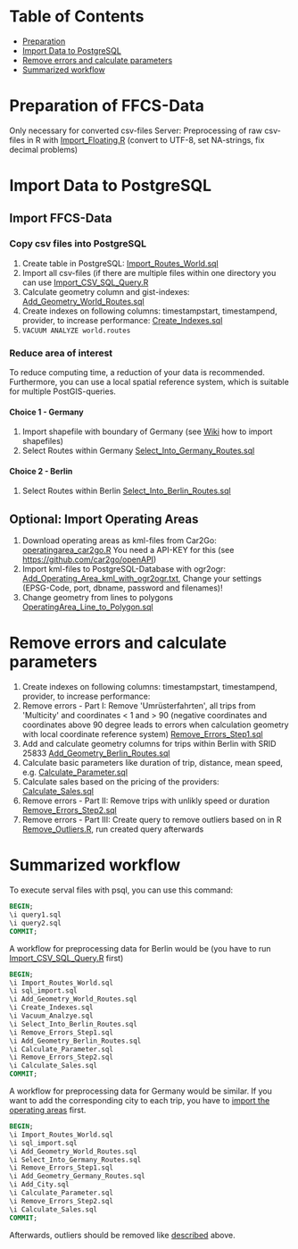# Table of Contents

* [Preparation](#Preparation)
* [Import Data to PostgreSQL](#Import_Data)  
* [Remove errors and calculate parameters](#Calc_Parameters) 
* [Summarized workflow](#Workflow)


# Preparation of FFCS-Data <a id="Preparation"></a>
Only necessary for converted csv-files Server:  Preprocessing of raw csv-files in R with [Import_Floating.R](R/Import_Floating.R) (convert to UTF-8, set NA-strings, fix decimal problems)


# Import Data to PostgreSQL<a id="Import_Data"></a>
## Import FFCS-Data
### Copy csv files into PostgreSQL
1. Create table in PostgreSQL: [Import_Routes_World.sql](PostgreSQL/Import_Routes_World.sql) 
2. Import all csv-files (if there are multiple files within one directory you can use [Import_CSV_SQL_Query.R](R/Import_CSV_SQL_Query.R.R)
3. Calculate geometry column and gist-indexes: [Add_Geometry_World_Routes.sql](PostgreSQL/Add_Geometry_World_Routes.sql)
4. Create indexes on following columns: timestampstart, timestampend, provider,  to increase performance: [Create_Indexes.sql](PostgreSQL/Create_Indexes.sql)
5. `VACUUM ANALYZE world.routes`

### Reduce area of interest
To reduce computing time, a reduction of your data is recommended. Furthermore, you can use a local spatial reference system, which is suitable for multiple PostGIS-queries.

#### Choice 1 - Germany
1. Import shapefile with boundary of Germany (see [Wiki](https://github.com/martindotlindner/carsharing/wiki/Import-Shapefile-into-a-PostGIS-Database) how to import shapefiles)
2. Select Routes within Germany [Select_Into_Germany_Routes.sql](PostgreSQL/Select_Into_Germany_Routes.sql)

#### Choice 2 - Berlin
1. Select Routes within Berlin [Select_Into_Berlin_Routes.sql](PostgreSQL/Select_Into_Berlin_Routes.sql)


## Optional: Import Operating Areas <a id="Operating_Areas"></a>
1. Download operating areas as kml-files from Car2Go: [operatingarea_car2go.R](Data/R/operatingarea_car2go.R) You need a API-KEY for this (see https://github.com/car2go/openAPI)
2. Import kml-files to PostgreSQL-Database with ogr2ogr: [Add_Operating_Area_kml_with_ogr2ogr.txt](PostgreSQL/Add_Operating_Area_kml_with_ogr2ogr.txt), Change your settings (EPSG-Code, port, dbname, password and filenames)!
3. Change geometry from lines to polygons [OperatingArea_Line_to_Polygon.sql](Preparation/PostgreSQL/OperatingArea_Line_to_Polygon.sql)


# Remove errors and calculate parameters<a id="Calc_Parameters"></a>
1. Create indexes on following columns: timestampstart, timestampend, provider,  to increase performance: 
1. Remove errors - Part I: Remove 'Umrüsterfahrten', all trips from 'Multicity' and coordinates < 1 and > 90 (negative coordinates and coordinates above 90 degree leads to errors when calculation geometry with local coordinate reference system) [Remove_Errors_Step1.sql](PostgreSQL/Remove_Errors.sql)
3. Add and calculate geometry columns for trips within Berlin with SRID 25833 [Add_Geometry_Berlin_Routes.sql](PostgreSQL/Add_Geometry_Berlin_Routes.sql)
4. Calculate basic parameters like duration of trip, distance, mean speed, e.g. [Calculate_Parameter.sql](PostgreSQL/Calculate_Parameter.sql)
5. Calculate sales based on the pricing of the providers: [Calculate_Sales.sql](Preparation/PostgreSQL/Calculate_Sales.sql)
6. Remove errors - Part II: Remove trips with unlikly speed or duration [Remove_Errors_Step2.sql](PostgreSQL/Remove_Errors_Step2.sql)
7. Remove errors - Part III: Create query to remove outliers based on in R [Remove_Outliers.R](R/Remove_Outliers.R), run created query afterwards


# Summarized workflow<a id="Workflow"></a>
To execute serval files with psql, you can use this command:

```sql
BEGIN;
\i query1.sql
\i query2.sql
COMMIT;
```

A workflow for preprocessing data for Berlin would be (you have to run [Import_CSV_SQL_Query.R](R/Import_CSV_SQL_Query.R.R) first)

```sql
BEGIN;
\i Import_Routes_World.sql
\i sql_import.sql
\i Add_Geometry_World_Routes.sql
\i Create_Indexes.sql
\i Vacuum_Analzye.sql
\i Select_Into_Berlin_Routes.sql
\i Remove_Errors_Step1.sql
\i Add_Geometry_Berlin_Routes.sql
\i Calculate_Parameter.sql
\i Remove_Errors_Step2.sql
\i Calculate_Sales.sql
COMMIT;
```

A workflow for preprocessing data for Germany would be similar. If you want to add the corresponding city to each trip, you have to [import the operating areas](#Operating_Areas) first.

```sql
BEGIN;
\i Import_Routes_World.sql
\i sql_import.sql
\i Add_Geometry_World_Routes.sql
\i Select_Into_Germany_Routes.sql
\i Remove_Errors_Step1.sql
\i Add_Geometry_Germany_Routes.sql
\i Add_City.sql
\i Calculate_Parameter.sql
\i Remove_Errors_Step2.sql
\i Calculate_Sales.sql
COMMIT;
```

Afterwards, outliers should be removed like [described](#Remove_Errors) above.
